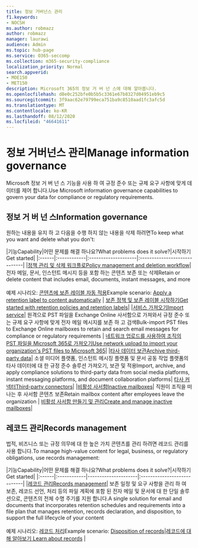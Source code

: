 ```yaml
---
title: 정보 거버넌스 관리
f1.keywords:
- NOCSH
ms.author: robmazz
author: robmazz
manager: laurawi
audience: Admin
ms.topic: hub-page
ms.service: O365-seccomp
ms.collection: m365-security-compliance
localization_priority: Normal
search.appverid:
- MOE150
- MET150
description: Microsoft 365의 정보 거 버 넌 스에 대해 알아봅니다.
ms.openlocfilehash: d8e0c252bfe0b5b5c3361e67b8327d04951eb9c5
ms.sourcegitcommit: 3f9aac62e79799eca751ba9c8510aad1fc3afc5d
ms.translationtype: MT
ms.contentlocale: ko-KR
ms.lasthandoff: 08/12/2020
ms.locfileid: "46641611"
---
```

# <a name="manage-information-governance"></a><span data-ttu-id="47e5d-103">정보 거버넌스 관리</span><span class="sxs-lookup"><span data-stu-id="47e5d-103">Manage information governance</span></span>

<span data-ttu-id="47e5d-104">Microsoft 정보 거 버 넌 스 기능을 사용 하 여 규정 준수 또는 규제 요구 사항에 맞게 데이터를 제어 합니다.</span><span class="sxs-lookup"><span data-stu-id="47e5d-104">Use Microsoft information governance capabilities to govern your data for compliance or regulatory requirements.</span></span>

## <a name="information-governance"></a><span data-ttu-id="47e5d-105">정보 거 버 넌 스</span><span class="sxs-lookup"><span data-stu-id="47e5d-105">Information governance</span></span>

<span data-ttu-id="47e5d-106">원하는 내용을 유지 하 고 다음을 수행 하지 않는 내용을 삭제 하려면</span><span class="sxs-lookup"><span data-stu-id="47e5d-106">To keep what you want and delete what you don't:</span></span>
 
|<span data-ttu-id="47e5d-107">기능</span><span class="sxs-lookup"><span data-stu-id="47e5d-107">Capability</span></span>|<span data-ttu-id="47e5d-108">어떤 문제를 해결 하나요?</span><span class="sxs-lookup"><span data-stu-id="47e5d-108">What problems does it solve?</span></span>|<span data-ttu-id="47e5d-109">시작하기</span><span class="sxs-lookup"><span data-stu-id="47e5d-109">Get started</span></span>|
|:------|:------------|:--------------------|:-----------------------------|
|[<span data-ttu-id="47e5d-110">정책 관리 및 삭제 워크플로</span><span class="sxs-lookup"><span data-stu-id="47e5d-110">Policy management and deletion workflow</span></span>](retention.md)| <span data-ttu-id="47e5d-111">전자 메일, 문서, 인스턴트 메시지 등을 포함 하는 콘텐츠 보존 또는 삭제</span><span class="sxs-lookup"><span data-stu-id="47e5d-111">Retain or delete content that includes email, documents, instant messages, and more</span></span> <br /><br /><span data-ttu-id="47e5d-112">예제 시나리오: [콘텐츠에 보존 레이블 자동 적용](apply-retention-labels-automatically.md)</span><span class="sxs-lookup"><span data-stu-id="47e5d-112">Example scenario: [Apply a retention label to content automatically](apply-retention-labels-automatically.md)</span></span> | [<span data-ttu-id="47e5d-113">보존 정책 및 보존 레이블 시작하기</span><span class="sxs-lookup"><span data-stu-id="47e5d-113">Get started with retention policies and retention labels</span></span>](get-started-with-retention.md)|
|[<span data-ttu-id="47e5d-114">서비스 가져오기</span><span class="sxs-lookup"><span data-stu-id="47e5d-114">Import service</span></span>](importing-pst-files-to-office-365.md)| <span data-ttu-id="47e5d-115">원격으로 PST 파일을 Exchange Online 사서함으로 가져와서 규정 준수 또는 규제 요구 사항에 맞게 전자 메일 메시지를 보존 하 고 검색</span><span class="sxs-lookup"><span data-stu-id="47e5d-115">Bulk-import PST files to Exchange Online mailboxes to retain and search email messages for compliance or regulatory requirements</span></span> | [<span data-ttu-id="47e5d-116">네트워크 업로드를 사용하여 조직의 PST 파일을 Microsoft 365로 가져오기</span><span class="sxs-lookup"><span data-stu-id="47e5d-116">Use network upload to import your organization's PST files to Microsoft 365</span></span>](use-network-upload-to-import-pst-files.md)|
|[<span data-ttu-id="47e5d-117">타사 데이터 보관</span><span class="sxs-lookup"><span data-stu-id="47e5d-117">Archive third-party data</span></span>](archiving-third-party-data.md)| <span data-ttu-id="47e5d-118">소셜 미디어 플랫폼, 인스턴트 메시징 플랫폼 및 문서 공동 작업 플랫폼의 타사 데이터에 대 한 규정 준수 솔루션 가져오기, 보관 및 적용</span><span class="sxs-lookup"><span data-stu-id="47e5d-118">Import, archive, and apply compliance solutions to third-party data from social media platforms, instant messaging platforms, and document collaboration platforms</span></span>| [<span data-ttu-id="47e5d-119">타사 커넥터</span><span class="sxs-lookup"><span data-stu-id="47e5d-119">Third-party connectors</span></span>](archiving-third-party-data.md#third-party-data-connectors)|
|[<span data-ttu-id="47e5d-120">비활성 사서함</span><span class="sxs-lookup"><span data-stu-id="47e5d-120">Inactive mailboxes</span></span>](inactive-mailboxes-in-office-365.md)| <span data-ttu-id="47e5d-121">직원이 조직을 떠나는 후 사서함 콘텐츠 보존</span><span class="sxs-lookup"><span data-stu-id="47e5d-121">Retain mailbox content after employees leave the organization</span></span> | [<span data-ttu-id="47e5d-122">비활성 사서함 만들기 및 관리</span><span class="sxs-lookup"><span data-stu-id="47e5d-122">Create and manage inactive mailboxes</span></span>](create-and-manage-inactive-mailboxes.md)|

## <a name="records-management"></a><span data-ttu-id="47e5d-123">레코드 관리</span><span class="sxs-lookup"><span data-stu-id="47e5d-123">Records management</span></span>

<span data-ttu-id="47e5d-124">법적, 비즈니스 또는 규정 의무에 대 한 높은 가치 콘텐츠를 관리 하려면 레코드 관리를 사용 합니다.</span><span class="sxs-lookup"><span data-stu-id="47e5d-124">To manage high-value content for legal, business, or regulatory obligations, use records management:</span></span>

|<span data-ttu-id="47e5d-125">기능</span><span class="sxs-lookup"><span data-stu-id="47e5d-125">Capability</span></span>|<span data-ttu-id="47e5d-126">어떤 문제를 해결 하나요?</span><span class="sxs-lookup"><span data-stu-id="47e5d-126">What problems does it solve?</span></span>|<span data-ttu-id="47e5d-127">시작하기</span><span class="sxs-lookup"><span data-stu-id="47e5d-127">Get started</span></span>|
|:------|:------------|---------------------|:----------------------------|
|[<span data-ttu-id="47e5d-128">레코드 관리</span><span class="sxs-lookup"><span data-stu-id="47e5d-128">Records management</span></span>](records-management.md)| <span data-ttu-id="47e5d-129">보존 일정 및 요구 사항을 관리 하 여 보존, 레코드 선언, 처리 등의 파일 계획에 포함 된 전자 메일 및 문서에 대 한 단일 솔루션으로, 콘텐츠의 전체 수명 주기를 지원 합니다.</span><span class="sxs-lookup"><span data-stu-id="47e5d-129">A single solution for email and documents that incorporates retention schedules and requirements into a file plan that manages retention, records declaration, and disposition, to support the full lifecycle of your content</span></span> <br /><br /><span data-ttu-id="47e5d-130">예제 시나리오: [레코드 처리](disposition.md#disposition-of-records)</span><span class="sxs-lookup"><span data-stu-id="47e5d-130">Example scenario: [Disposition of records](disposition.md#disposition-of-records)</span></span>|[<span data-ttu-id="47e5d-131">레코드에 대해 알아보기</span><span class="sxs-lookup"><span data-stu-id="47e5d-131"> Learn about records</span></span>](records.md) |

